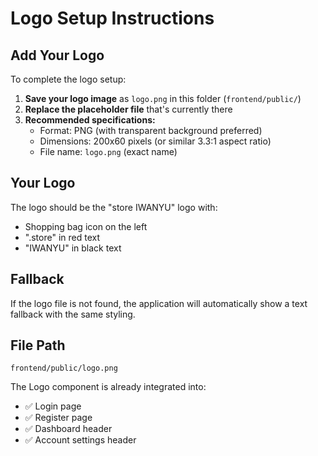 # Logo Setup Instructions

## Add Your Logo

To complete the logo setup:

1. **Save your logo image** as `logo.png` in this folder (`frontend/public/`)
2. **Replace the placeholder file** that's currently there
3. **Recommended specifications:**
   - Format: PNG (with transparent background preferred)
   - Dimensions: 200x60 pixels (or similar 3.3:1 aspect ratio)
   - File name: `logo.png` (exact name)

## Your Logo

The logo should be the "store IWANYU" logo with:
- Shopping bag icon on the left
- ".store" in red text
- "IWANYU" in black text

## Fallback

If the logo file is not found, the application will automatically show a text fallback with the same styling.

## File Path

```
frontend/public/logo.png
```

The Logo component is already integrated into:
- ✅ Login page
- ✅ Register page  
- ✅ Dashboard header
- ✅ Account settings header 